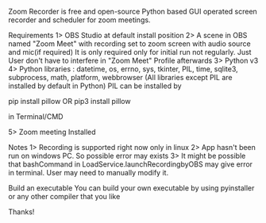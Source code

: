 Zoom Recorder is free and open-source Python based GUI operated screen recorder and scheduler for zoom meetings.


Requirements
1> OBS Studio at default install position
2> A scene in OBS named "Zoom Meet" with recording set to zoom screen with audio source and mic(if required)
   It is only required only for initial run not regularly.
   Just User don't have to interfere in "Zoom Meet" Profile afterwards
3> Python v3
4> Python libraries : datetime, os, errno, sys, tkinter, PIL, time, sqlite3, subprocess, math, platform, webbrowser
  (All libraries except PIL are installed by default in Python)
  PIL can be installed by
  
  pip install pillow
  OR
  pip3 install pillow
  
  in Terminal/CMD
  
5> Zoom meeting Installed


Notes
1> Recording is supported right now only in linux
2> App hasn't been run on windows PC. So possible error may exists
3> It might be possible that bashCommand in LoadService.launchRecordingbyOBS 
   may give error in terminal. User may need to manually modify it.

Build an executable
You can build your own executable by using pyinstaller or any other compiler that you like

Thanks!
